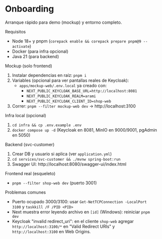 # Onboarding

Arranque rápido para demo (mockup) y entorno completo.

Requisitos
- Node 18+ y pnpm (`corepack enable && corepack prepare pnpm@9 --activate`)
- Docker (para infra opcional)
- Java 21 (para backend)

Mockup (solo frontend)
1) Instalar dependencias en raíz: `pnpm i`
2) Variables (opcional para ver pantallas reales de Keycloak):
   - `apps/mockup-web/.env.local` ya creado con:
     - `NEXT_PUBLIC_KEYCLOAK_BASE_URL=http://localhost:8081`
     - `NEXT_PUBLIC_KEYCLOAK_REALM=arami`
     - `NEXT_PUBLIC_KEYCLOAK_CLIENT_ID=shop-web`
3) Correr: `pnpm --filter mockup-web dev` → http://localhost:3100

Infra local (opcional)
1) `cd infra && cp .env.example .env`
2) `docker compose up -d` (Keycloak en 8081, MinIO en 9000/9001, pgAdmin en 5050)

Backend (svc-customer)
1) Crear DB y usuario si aplica (ver `application.yml`)
2) `cd services/svc-customer && ./mvnw spring-boot:run`
3) Swagger UI: http://localhost:8080/swagger-ui/index.html

Frontend real (esqueleto)
- `pnpm --filter shop-web dev` (puerto 3001)

Problemas comunes
- Puerto ocupado 3000/3100: usar `Get-NetTCPConnection -LocalPort 3100` y `taskkill /F /PID <PID>`
- Next muestra error leyendo archivo en `[id]` (Windows): reiniciar `pnpm dev`
- Keycloak "invalid redirect_uri": en el cliente `shop-web` agregar `http://localhost:3100/*` en "Valid Redirect URIs" y `http://localhost:3100` en Web Origins.

